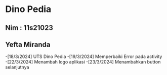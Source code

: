 # Dino Pedia
## Nim : 11s21023
## Yefta Miranda

-[18/3/2024] UTS Dino Pedia
-[19/3/2024] Memperbaiki Error pada activity
-[22/3/2024] Menambah logo aplikasi
-[23/3/2024] Menambahkan button selanjutnya